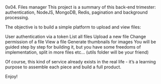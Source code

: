 0x04. Files manager
This project is a summary of this back-end trimester: authentication, NodeJS, MongoDB, Redis, pagination and background processing.

The objective is to build a simple platform to upload and view files:

User authentication via a token
List all files
Upload a new file
Change permission of a file
View a file
Generate thumbnails for images
You will be guided step by step for building it, but you have some freedoms of implementation, split in more files etc… (utils folder will be your friend)

Of course, this kind of service already exists in the real life - it’s a learning purpose to assemble each piece and build a full product.

Enjoy!
